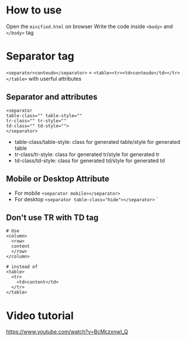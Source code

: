# How to use
Open the `minified.html` on browser
Write the code inside `<body>` and `</body>` tag

# Separator tag
``<separator>conteudo</separator>`` = ``<table><tr><td>conteudo</td></tr></table>`` with userful attributes



## Separator and attributes
```
<separator
table-class="" table-style=""
tr-class="" tr-style=""
td-class="" td-style="">
</separator>
```
- table-class/table-style: class for generated table/style for generated table
- tr-class/tr-style: class for generated tr/style for generated tr
- td-class/td-style: class for generated td/style for generated td
  
## Mobile or Desktop Attribute  

 - For mobile
``<separator mobile></separator>``
 - For desktop
``<separator table-class="hide"></separator>`` `

## Don't use TR with TD tag 
```
# Use
<column>
  <row>
  content
  </row>
</column>

# instead of
<table>
  <tr>
    <td>content</td>
  </tr>
</table>
```

# Video tutorial
https://www.youtube.com/watch?v=BcMczxnwI_Q
